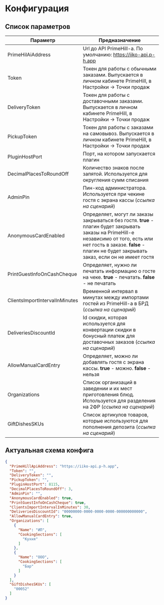 # Конфигурация

## Список параметров


| Параметр                       | Предназначение                                                                                                                                                                                                                   |
|--------------------------------|----------------------------------------------------------------------------------------------------------------------------------------------------------------------------------------------------------------------------------|
| PrimeHilAiAddress              | Url до API PrimeHill-а. По умолчанию: https://iiko-api.p-h.app                                                                                                                                                                   |
| Token                          | Токен для работы с обычными заказами. Выпускается в личном кабинете PrimeHill, в Настройки -> Точки продаж                                                                                                                       |
| DeliveryToken                  | Токен для работы с доставочными заказами. Выпускается в личном кабинете PrimeHill, в Настройки -> Точки продаж                                                                                                                   |
| PickupToken                    | Токен для работы с заказами на самовывоз. Выпускается в личном кабинете PrimeHill, в Настройки -> Точки продаж                                                                                                                   |
| PluginHostPort                 | Порт, на котором запускается плагин                                                                                                                                                                                              |
| DecimalPlacesToRoundOff        | Количество знаков после запятой. Используется для округления сумм списания                                                                                                                                                       |
| AdminPin                       | Пин-код администратора. Используется при чекине гостя с экрана кассы (_ссылка на сценарий_)                                                                                                                                      |
| AnonymousCardEnabled           | Определяет, могут ли заказы закрываться без гостя. **true** - плагин будет закрывать заказы на PrimeHill-е независимо от того,  есть или нет гость в заказе. **false** - плагин не будет закрывать заказ, если он не имеет гостя |
| PrintGuestInfoOnCashCheque     | Определяет, нужно ли печатать информацию о госте на чеке. **true** - печатать. **false** - не печатать                                                                                                                           |
| ClientsImportIntervalInMinutes | Временной интервал в минутах между импортами гостей из PrimeHill-а в БРД (_ссылка на сценарий_)                                                                                                                                  |
| DeliveriesDiscountId           | Id скидки, которая используется для конвертации скидки в бонусный платеж для доставочных заказов (_ссылка на сценарий_)                                                                                                          |
| AllowManualCardEntry           | Определяет, можно ли добавлять гостя с экрана кассы. **true** - можно. **false** - нельзя                                                                                                                                        |
| Organizations                  | Список организаций в заведении и их мест приготовления блюд. Используется для разделения на 2ФР (_ссылка на сценарий_)                                                                                                           |
| GiftDishesSKUs                 | Список артикулов товаров, которые используются для пополнения депозита (_ссылка на сценарий_)                                                                                                                                    |


## Актуальная схема конфига
```json
{
  "PrimeHillApiAddress": "https://iiko-api.p-h.app",
  "Token": "",
  "DeliveryToken": "",
  "PickupToken": "",
  "PluginHostPort": 8115,
  "DecimalPlacesToRoundOff": 3,
  "AdminPin": "",
  "AnonymousCardEnabled": true,
  "PrintGuestInfoOnCashCheque": true,
  "ClientsImportIntervalInMinutes": 30,
  "DeliveriesDiscountId": "00000000-0000-0000-0000-000000000000",
  "AllowManualCardEntry": true,
  "Organizations": [
    {
      "Name": "ИП",
      "CookingSections": [
        "Кухня"
      ]
    },
    {
      "Name": "ООО",
      "CookingSections": [
        "Бар"
      ]
    }
  ],
  "GiftDishesSKUs": [
    "00052"
  ]
}
```